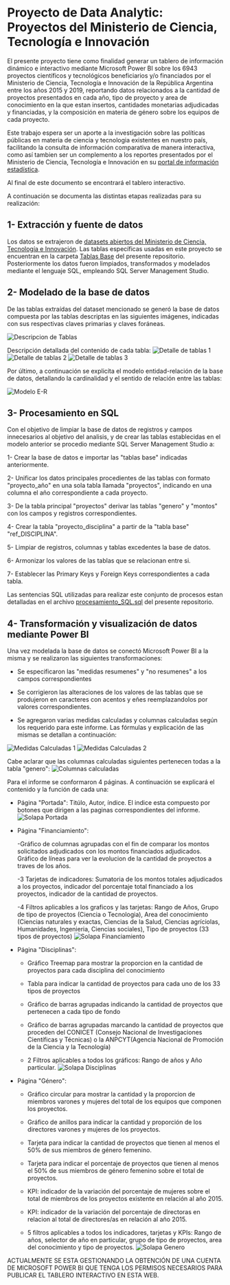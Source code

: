 # Proyecto de Data Analytic: Proyectos del Ministerio de Ciencia, Tecnología e Innovación

El presente proyecto tiene como finalidad generar un tablero de información dinámico e interactivo mediante Microsoft Power BI sobre los 6943 proyectos científicos y tecnológicos beneficiarios y/o financiados por el Ministerio de Ciencia, Tecnología e Innovación de la República Argentina entre los años 2015 y 2019, reportando datos relacionados a la cantidad de proyectos presentados en cada año, tipo de proyecto y area de conocimiento en la que estan insertos, cantidades monetarias adjudicadas y financiadas, y la composición en materia de género sobre los equipos de cada proyecto. 

Este trabajo espera ser un aporte a la investigación sobre las políticas públicas en materia de ciencia y tecnologia existentes en nuestro país, facilitando la consulta de información comparativa de manera interactiva, como así tambien ser un complemento a los reportes presentados por el Ministerio de Ciencia, Tecnología e Innovación en su [portal de información estadística](https://datos.mincyt.gob.ar/).

Al final de este documento se encontrará el tablero interactivo.

A continuación se documenta las distintas etapas realizadas para su realización:

## 1- Extracción y fuente de datos
Los datos se extrajeron de [datasets abiertos del Ministerio de Ciencia, Tecnología e Innovación](https://datasets.datos.mincyt.gob.ar/dataset/proyectos-de-ciencia-tecnologia-e-innovacion). Las tablas específicas usadas en este proyecto se encuentran en la carpeta [Tablas Base](https://github.com/laut-code/Data_Analytics-Proyectos_MinCyT/tree/main/Tablas%20Base) del presente repositorio. Posteriormente
los datos fueron limpiados, transformados y modelados mediante el lenguaje SQL, empleando SQL Server Management Studio.

## 2- Modelado de la base de datos
De las tablas extraídas del dataset mencionado se generó la base de datos compuesta por las tablas descriptas en las siguientes imágenes, indicadas con sus respectivas claves primarias y claves foráneas.

![Descripcion de Tablas ](https://github.com/laut-code/Data_Analytics-Proyectos_MinCyT/blob/main/imagenes_readme/Resumen_tablas.png)

Descripción detallada del contenido de cada tabla:
![Detalle de tablas 1](https://github.com/laut-code/Data_Analytics-Proyectos_MinCyT/blob/main/imagenes_readme/descripcion_tablas1.png)
![Detalle de tablas 2](https://github.com/laut-code/Data_Analytics-Proyectos_MinCyT/blob/main/imagenes_readme/descripcion_tablas2.png)
![Detalle de tablas 3](https://github.com/laut-code/Data_Analytics-Proyectos_MinCyT/blob/main/imagenes_readme/descripcion_tablas3.png)

Por último, a continuación se explicíta el modelo entidad-relación de la base de datos, detallando la cardinalidad y el sentido de relación entre las tablas:

![Modelo E-R](https://github.com/laut-code/Data_Analytics-Proyectos_MinCyT/blob/main/imagenes_readme/Modelo%20Entidad-Relacion.png)


## 3- Procesamiento en SQL
Con el objetivo de limpiar la base de datos de registros y campos innecesarios al objetivo del analisis, y de crear las tablas establecidas en el modelo anterior se procedio mediante SQL Server Management Studio a:

1- Crear la base de datos e importar las "tablas base" indicadas anteriormente.

2- Unificar los datos principales procedientes de las tablas con formato "proyecto_año" en una sola tabla llamada "proyectos", indicando en una columna el año correspondiente a cada proyecto.

3- De la tabla principal "proyectos" derivar las tablas "genero" y "montos" con los campos y registros correspondientes.

4- Crear la tabla "proyecto_disciplina" a partir de la "tabla base" "ref_DISCIPLINA".

5- Limpiar de registros, columnas y tablas excedentes la base de datos.

6- Armonizar los valores de las tablas que se relacionan entre si.

7- Establecer las Primary Keys y Foreign Keys correspondientes a cada tabla.

Las sentencias SQL utilizadas para realizar este conjunto de procesos estan detalladas en el archivo [procesamiento_SQL.sql](/procesamiento_SQL.sql) del presente repositorio.


## 4- Transformación y visualización de datos mediante Power BI
Una vez modelada la base de datos se conectó Microsoft Power BI a la misma y se realizaron las siguientes transformaciones:

- Se especificaron las "medidas resumenes" y "no resumenes" a los campos correspondientes

- Se corrigieron las alteraciones de los valores de las tablas que se produjeron en caracteres con acentos y eñes reemplazandolos por valores correspondientes.

- Se agregaron varias medidas calculadas y columnas calculadas según los requerido para este informe. Las fórmulas y explicación de las mismas se detallan a continuación:

![Medidas Calculadas 1](https://github.com/laut-code/Data_Analytics-Proyectos_MinCyT/blob/main/imagenes_readme/Medidas1.png)
![Medidas Calculadas 2](https://github.com/laut-code/Data_Analytics-Proyectos_MinCyT/blob/main/imagenes_readme/Medidas2.png)

Cabe aclarar que las columnas calculadas siguientes pertenecen todas a la tabla "genero":
![Columnas calculadas](https://github.com/laut-code/Data_Analytics-Proyectos_MinCyT/blob/main/imagenes_readme/ColumnasCalc.png)

Para el informe se conformaron 4 páginas. A continuación se explicará el contenido y la función de cada una: 
 
- Página "Portada": Titúlo, Autor, índice. El indice esta compuesto por botones que dirigen a las paginas correspondientes del informe.
![Solapa Portada](https://github.com/laut-code/Data_Analytics-Proyectos_MinCyT/blob/main/imagenes_readme/Portada.png)

- Página "Financiamiento":
 
   -Gráfico de columnas agrupadas con el fin de comparar los montos solicitados adjudicados con los montos financiados adjudicados. Gráfico de líneas para ver la evolucion de la cantidad de proyectos a traves de los años.
  
   -3 Tarjetas de indicadores: Sumatoria de los montos totales adjudicados a los proyectos, indicador del porcentaje total financiado a los proyectos, indicador de la cantidad de proyectos. 
  
   -4 Filtros aplicables a los graficos y las tarjetas: Rango de Años, Grupo de tipo de proyectos (Ciencia o Tecnologia), Area del conocimiento (Ciencias naturales y exactas, Ciencias de la Salud, Ciencias agríciolas, Humanidades, Ingenieria, Ciencias sociales), Tipo de proyectos (33 tipos de proyectos)
![Solapa Financiamiento](https://github.com/laut-code/Data_Analytics-Proyectos_MinCyT/blob/main/imagenes_readme/Financiamientos.png)


- Página "Disciplinas": 

   - Gráfico Treemap para mostrar la proporcion en la cantidad de proyectos para cada disciplina del conocimiento
  
   - Tabla para indicar la cantidad de proyectos para cada uno de los 33 tipos de proyectos
  
   - Gráfico de barras agrupadas indicando la cantidad de proyectos que pertenecen a cada tipo de fondo 
  
   - Gráfico de barras agrupadas marcando la cantidad de proyectos que proceden del CONICET (Consejo Nacional de Investigaciones Científicas y Técnicas) o la ANPCYT(Agencia Nacional de Promoción de la Ciencia y la Tecnología)
  
   - 2 Filtros aplicables a todos los gráficos: Rango de años y Año particular.
![Solapa Disciplinas](https://github.com/laut-code/Data_Analytics-Proyectos_MinCyT/blob/main/imagenes_readme/Disciplinas.png)


- Página "Género":  

   - Gráfico circular para mostrar la cantidad y la proporcion de miembros varones y mujeres del total de los equipos que componen los proyectos.
  
   - Gráfico de anillos para indicar la cantidad y proporción de los directores varones y mujeres de los proyectos.
   
   - Tarjeta para indicar la cantidad de proyectos que tienen al menos el 50% de sus miembros de género femenino.
   
   - Tarjeta para indicar el porcentaje de proyectos que tienen al menos el 50% de sus miembros de género femenino sobre el total de proyectos.
   
   - KPI: indicador de la variación del porcentaje de mujeres sobre el total de miembros de los proyectos existente en relación al año 2015.
   
   - KPI: indicador de la variación del porcentaje de directoras en relacion al total de directores/as en relación al año 2015.
   
   - 5 filtros aplicables a todos los indicadores, tarjetas y KPIs: Rango de años, selector de año en particular, grupo de tipo de proyectos, area del conocimiento y tipo de proyectos.
![Solapa Genero](https://github.com/laut-code/Data_Analytics-Proyectos_MinCyT/blob/main/imagenes_readme/Genero1.png)

ACTUALMENTE SE ESTA GESTIONANDO LA OBTENCIÓN DE UNA CUENTA DE MICROSOFT POWER BI QUE TENGA LOS PERMISOS NECESARIOS PARA PUBLICAR EL TABLERO INTERACTIVO EN ESTA WEB.



